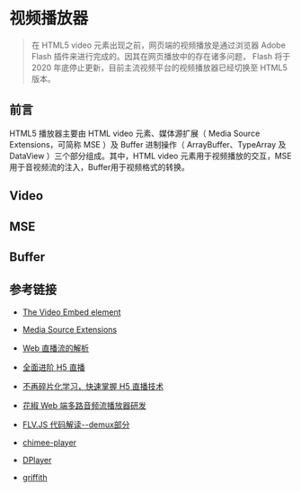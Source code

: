 # 视频播放器

> 在 HTML5 video 元素出现之前，网页端的视频播放是通过浏览器  Adobe Flash 插件来进行完成的。因其在网页播放中的存在诸多问题， Flash 将于2020 年底停止更新，目前主流视频平台的视频播放器已经切换至 HTML5 版本。

## 前言

HTML5 播放器主要由 HTML video 元素、媒体源扩展（ Media Source Extensions，可简称 MSE ）及 Buffer 进制操作（ ArrayBuffer、TypeArray 及 DataView ）三个部分组成。其中，HTML video 元素用于视频播放的交互，MSE 用于音视频流的注入，Buffer用于视频格式的转换。

## Video



## MSE

## Buffer

## 参考链接

- [The Video Embed element](https://developer.mozilla.org/en-US/docs/Web/HTML/Element/video)

- [Media Source Extensions](https://developers.google.com/web/fundamentals/media/mse/basics)

- [Web 直播流的解析](https://zhuanlan.zhihu.com/p/26390382)

- [全面进阶 H5 直播](https://zhuanlan.zhihu.com/p/26123053)

- [不再碎片化学习，快速掌握 H5 直播技术](https://zhuanlan.zhihu.com/p/29794002)

- [花椒 Web 端多路音频流播放器研发](https://zhuanlan.zhihu.com/p/80923152)

- [FLV.JS 代码解读--demux部分](https://zhuanlan.zhihu.com/p/24429290)

- [chimee-player](https://github.com/Chimeejs/chimee)

- [DPlayer](https://github.com/MoePlayer/DPlayer)

- [griffith](https://github.com/zhihu/griffith)
